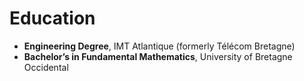 # Education

- **Engineering Degree**, IMT Atlantique (formerly Télécom Bretagne)
- **Bachelor’s in Fundamental Mathematics**, University of Bretagne Occidental
